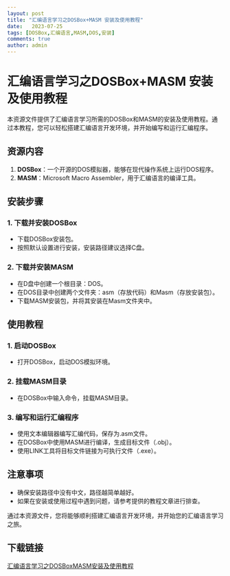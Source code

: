 ```yaml
---
layout: post
title: "汇编语言学习之DOSBox+MASM 安装及使用教程"
date:   2023-07-25
tags: [DOSBox,汇编语言,MASM,DOS,安装]
comments: true
author: admin
---
```

# 汇编语言学习之DOSBox+MASM 安装及使用教程

本资源文件提供了汇编语言学习所需的DOSBox和MASM的安装及使用教程。通过本教程，您可以轻松搭建汇编语言开发环境，并开始编写和运行汇编程序。

## 资源内容

1. **DOSBox**：一个开源的DOS模拟器，能够在现代操作系统上运行DOS程序。
2. **MASM**：Microsoft Macro Assembler，用于汇编语言的编译工具。

## 安装步骤

### 1. 下载并安装DOSBox
- 下载DOSBox安装包。
- 按照默认设置进行安装，安装路径建议选择C盘。

### 2. 下载并安装MASM
- 在D盘中创建一个根目录：DOS。
- 在DOS目录中创建两个文件夹：asm（存放代码）和Masm（存放安装包）。
- 下载MASM安装包，并将其安装在Masm文件夹中。

## 使用教程

### 1. 启动DOSBox
- 打开DOSBox，启动DOS模拟环境。

### 2. 挂载MASM目录
- 在DOSBox中输入命令，挂载MASM目录。

### 3. 编写和运行汇编程序
- 使用文本编辑器编写汇编代码，保存为.asm文件。
- 在DOSBox中使用MASM进行编译，生成目标文件（.obj）。
- 使用LINK工具将目标文件链接为可执行文件（.exe）。

## 注意事项

- 确保安装路径中没有中文，路径越简单越好。
- 如果在安装或使用过程中遇到问题，请参考提供的教程文章进行排查。

通过本资源文件，您将能够顺利搭建汇编语言开发环境，并开始您的汇编语言学习之旅。

## 下载链接

[汇编语言学习之DOSBoxMASM安装及使用教程](https://pan.quark.cn/s/4f732875e01f)